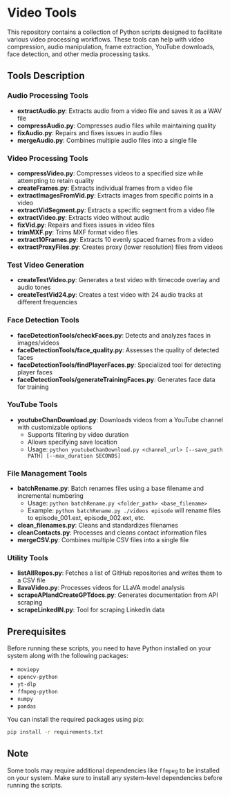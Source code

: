 # Video Tools

This repository contains a collection of Python scripts designed to facilitate various video processing workflows. These tools can help with video compression, audio manipulation, frame extraction, YouTube downloads, face detection, and other media processing tasks.

## Tools Description

### Audio Processing Tools
- **extractAudio.py**: Extracts audio from a video file and saves it as a WAV file
- **compressAudio.py**: Compresses audio files while maintaining quality
- **fixAudio.py**: Repairs and fixes issues in audio files
- **mergeAudio.py**: Combines multiple audio files into a single file

### Video Processing Tools
- **compressVideo.py**: Compresses videos to a specified size while attempting to retain quality
- **createFrames.py**: Extracts individual frames from a video file
- **extractImagesFromVid.py**: Extracts images from specific points in a video
- **extractVidSegment.py**: Extracts a specific segment from a video file
- **extractVideo.py**: Extracts video without audio
- **fixVid.py**: Repairs and fixes issues in video files
- **trimMXF.py**: Trims MXF format video files
- **extract10Frames.py**: Extracts 10 evenly spaced frames from a video
- **extractProxyFiles.py**: Creates proxy (lower resolution) files from videos

### Test Video Generation
- **createTestVideo.py**: Generates a test video with timecode overlay and audio tones
- **createTestVid24.py**: Creates a test video with 24 audio tracks at different frequencies

### Face Detection Tools
- **faceDetectionTools/checkFaces.py**: Detects and analyzes faces in images/videos
- **faceDetectionTools/face_quality.py**: Assesses the quality of detected faces
- **faceDetectionTools/findPlayerFaces.py**: Specialized tool for detecting player faces
- **faceDetectionTools/generateTrainingFaces.py**: Generates face data for training

### YouTube Tools
- **youtubeChanDownload.py**: Downloads videos from a YouTube channel with customizable options
  - Supports filtering by video duration
  - Allows specifying save location
  - Usage: `python youtubeChanDownload.py <channel_url> [--save_path PATH] [--max_duration SECONDS]`

### File Management Tools
- **batchRename.py**: Batch renames files using a base filename and incremental numbering
  - Usage: `python batchRename.py <folder_path> <base_filename>`
  - Example: `python batchRename.py ./videos episode` will rename files to episode_001.ext, episode_002.ext, etc.
- **clean_filenames.py**: Cleans and standardizes filenames
- **cleanContacts.py**: Processes and cleans contact information files
- **mergeCSV.py**: Combines multiple CSV files into a single file

### Utility Tools
- **listAllRepos.py**: Fetches a list of GitHub repositories and writes them to a CSV file
- **llavaVideo.py**: Processes videos for LLaVA model analysis
- **scrapeAPIandCreateGPTdocs.py**: Generates documentation from API scraping
- **scrapeLinkedIN.py**: Tool for scraping LinkedIn data

## Prerequisites

Before running these scripts, you need to have Python installed on your system along with the following packages:
- `moviepy`
- `opencv-python`
- `yt-dlp`
- `ffmpeg-python`
- `numpy`
- `pandas`

You can install the required packages using pip:
```bash
pip install -r requirements.txt
```

## Note
Some tools may require additional dependencies like `ffmpeg` to be installed on your system. Make sure to install any system-level dependencies before running the scripts.
